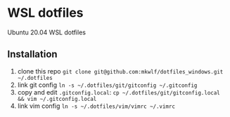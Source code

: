 # WSL dotfiles
Ubuntu 20.04 WSL dotfiles

## Installation
1. clone this repo `git clone git@github.com:mkwlf/dotfiles_windows.git ~/.dotfiles`
2. link git config `ln -s ~/.dotfiles/git/gitconfig ~/.gitconfig`
3. copy and edit `.gitconfig.local`: `cp ~/.dotfiles/git/gitconfig.local && vim ~/.gitconfig.local`
4. link vim config `ln -s ~/.dotfiles/vim/vimrc ~/.vimrc`

